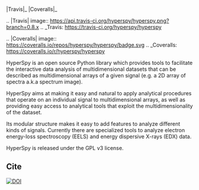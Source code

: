 |Travis|_ |Coveralls|_

.. |Travis| image:: https://api.travis-ci.org/hyperspy/hyperspy.png?branch=0.8.x
.. _Travis: https://travis-ci.org/hyperspy/hyperspy

.. |Coveralls| image:: https://coveralls.io/repos/hyperspy/hyperspy/badge.svg
.. _Coveralls: https://coveralls.io/r/hyperspy/hyperspy

HyperSpy is an open source Python library which provides tools to facilitate
the interactive data analysis of multidimensional datasets that can be
described as multidimensional arrays of a given signal (e.g. a 2D array of
spectra a.k.a spectrum image).

HyperSpy aims at making it easy and natural to apply analytical procedures that
operate on an individual signal to multidimensional arrays, as well as
providing easy access to analytical tools that exploit the multidimensionality
of the dataset.

Its modular structure makes it easy to add features to analyze different kinds
of signals. Currently there are specialized tools to analyze electron
energy-loss spectroscopy (EELS) and energy dispersive X-rays (EDX) data. 

HyperSpy is released under the GPL v3 license.

Cite
----

[![DOI](https://zenodo.org/badge/6941/hyperspy/hyperspy.svg)](http://dx.doi.org/10.5281/zenodo.16850)

